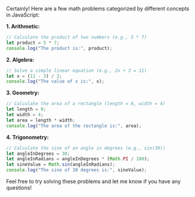 Certainly! Here are a few math problems categorized by different concepts in JavaScript:

**1. Arithmetic:**
```javascript
// Calculate the product of two numbers (e.g., 5 * 7)
let product = 5 * 7;
console.log("The product is:", product);
```

**2. Algebra:**
```javascript
// Solve a simple linear equation (e.g., 2x + 3 = 11)
let x = (11 - 3) / 2;
console.log("The value of x is:", x);
```

**3. Geometry:**
```javascript
// Calculate the area of a rectangle (length = 8, width = 4)
let length = 8;
let width = 4;
let area = length * width;
console.log("The area of the rectangle is:", area);
```

**4. Trigonometry:**
```javascript
// Calculate the sine of an angle in degrees (e.g., sin(30))
let angleInDegrees = 30;
let angleInRadians = angleInDegrees * (Math.PI / 180);
let sineValue = Math.sin(angleInRadians);
console.log("The sine of 30 degrees is:", sineValue);
```

Feel free to try solving these problems and let me know if you have any questions!

